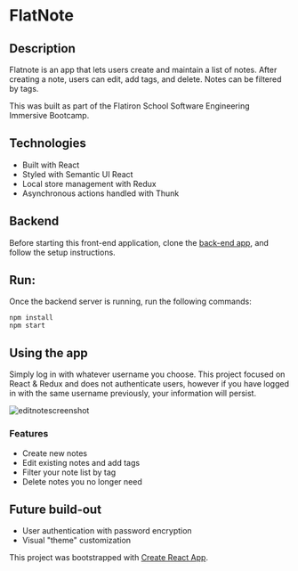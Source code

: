 # FlatNote 

## Description
Flatnote is an app that lets users create and maintain a list of notes. After creating a note, users can edit, add tags, and delete. Notes can be filtered by tags.

This was built as part of the Flatiron School Software Engineering Immersive Bootcamp.

## Technologies
- Built with React
- Styled with Semantic UI React
- Local store management with Redux
- Asynchronous actions handled with Thunk

## Backend
Before starting this front-end application, clone the [back-end app](https://github.com/slaloggia/flatnote-sl-backend), and follow the setup instructions.

## Run:
Once the backend server is running, run the following commands: 

```
npm install
npm start
```

## Using the app

Simply log in with whatever username you choose. This project focused on React & Redux and does not authenticate users,
however if you have logged in with the same username previously, your information will persist.

![editnotescreenshot](https://user-images.githubusercontent.com/54509406/76034339-3dd37e80-5f04-11ea-8780-4496f573b51f.jpg)

### Features
- Create new notes
- Edit existing notes and add tags
- Filter your note list by tag
- Delete notes you no longer need

## Future build-out
- User authentication with password encryption
- Visual "theme" customization



This project was bootstrapped with [Create React App](https://github.com/facebook/create-react-app).



